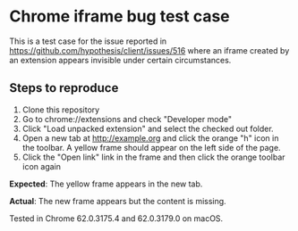 # Chrome iframe bug test case

This is a test case for the issue reported in
https://github.com/hypothesis/client/issues/516 where an iframe created by an
extension appears invisible under certain circumstances.

## Steps to reproduce

1. Clone this repository
2. Go to chrome://extensions and check "Developer mode"
3. Click "Load unpacked extension" and select the checked out folder.
4. Open a new tab at http://example.org and click the orange "h" icon in the
   toolbar. A yellow frame should appear on the left side of the page.
5. Click the "Open link" link in the frame and then click the orange toolbar
   icon again

**Expected**: The yellow frame appears in the new tab.

**Actual**: The new frame appears but the content is missing.

Tested in Chrome 62.0.3175.4 and 62.0.3179.0 on macOS.


